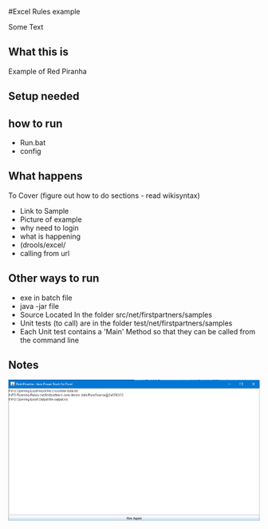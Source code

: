 #Excel Rules example

Some Text

## What this is

Example of Red Piranha 

## Setup needed

## how to run

* Run.bat
* config

## What happens


To Cover (figure out how to do sections - read wikisyntax)
  * Link to Sample
  * Picture of example
  * why need to login
  * what is happening
  * (drools/excel/
  * calling from url


## Other ways to run

* exe in batch file
* java -jar file
* Source Located In the folder src/net/firstpartners/samples
* Unit tests (to call) are in the folder test/net/firstpartners/samples
* Each Unit test contains a 'Main' Method so that they can be called from the command line

## Notes

 ![icon](images/RedPiranha.png)